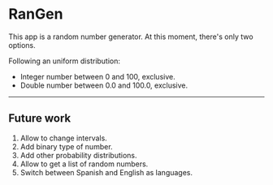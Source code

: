 # RanGen

This app is a random number generator. At this moment, there's only two options.

Following an uniform distribution:

* Integer number between 0 and 100, exclusive.
* Double number between 0.0 and 100.0, exclusive.

---

## Future work

1. Allow to change intervals.
2. Add binary type of number.
3. Add other probability distributions.
4. Allow to get a list of random numbers.
5. Switch between Spanish and English as languages.
